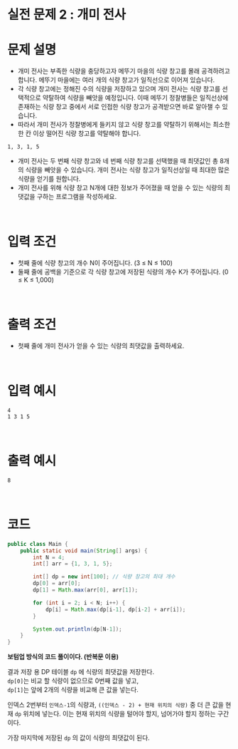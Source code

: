 # 실전 문제 2 : 개미 전사
# 문제 설명

- 개미 전사는 부족한 식량을 충당하고자 메뚜기 마을의 식량 창고를 몰래 공격하려고 합니다. 메뚜기 마을에는 여러 개의 식량 창고가 일직선으로 이어져 있습니다.
- 각 식량 창고에는 정해진 수의 식량을 저장하고 있으며 개미 전사는 식량 창고를 선택적으로 약탈하여 식량을 빼앗을 예정입니다. 이때 메뚜기 정찰병들은 일직선상에 존재하는 식량 창고 중에서 서로 인접한 식량 창고가 공격받으면 바로 알아챌 수 있습니다.
- 따라서 개미 전사가 정찰병에게 들키지 않고 식량 창고를 약탈하기 위해서는 최소한 한 칸 이상 떨어진 식량 창고를 약탈해야 합니다.

```
1, 3, 1, 5
```

- 개미 전사는 두 번째 식량 창고와 네 번째 식량 창고를 선택했을 때 최댓값인 총 8개의 식량을 빼앗을 수 있습니다. 개미 전사는 식량 창고가 일직선상일 때 최대한 많은 식량을 얻기를 원합니다.
- 개미 전사를 위해 식량 창고 N개에 대한 정보가 주어졌을 때 얻을 수 있는 식량의 최댓값을 구하는 프로그램을 작성하세요.

<br>

# 입력 조건

- 첫째 줄에 식량 창고의 개수 N이 주어집니다. (3 ≤ N ≤ 100)
- 둘째 줄에 공백을 기준으로 각 식량 창고에 저장된 식량의 개수 K가 주어집니다. (0 ≤ K ≤ 1,000)

<br>

# 출력 조건

- 첫째 줄에 개미 전사가 얻을 수 있는 식량의 최댓값을 출력하세요.

<br>

# 입력 예시

```
4
1 3 1 5
```

<br>

# 출력 예시

```
8
```

<br>

# 코드

```java
public class Main {
    public static void main(String[] args) {
        int N = 4;
        int[] arr = {1, 3, 1, 5};

        int[] dp = new int[100]; // 식량 창고의 최대 개수
        dp[0] = arr[0];
        dp[1] = Math.max(arr[0], arr[1]);

        for (int i = 2; i < N; i++) {
            dp[i] = Math.max(dp[i-1], dp[i-2] + arr[i]);
        }

        System.out.println(dp[N-1]);
    }
}
```

**보텀업 방식의 코드 풀이이다. (반복문 이용)**

결과 저장 용 DP 테이블 `dp` 에 식량의 최댓값을 저장한다.  
`dp[0]`는 비교 할 식량이 없으므로 0번째 값을 넣고,  
`dp[1]`는 앞에 2개의 식량을 비교해 큰 값을 넣는다.  

인덱스 2번부터 `인덱스-1`의 식량과, `((인덱스 - 2) + 현재 위치의 식량)` 중 더 큰 값을 현재 `dp` 위치에 넣는다. 이는 현재 위치의 식량을 털어야 할지, 넘어가야 할지 정하는 구간이다.  

가장 마지막에 저장된 `dp` 의 값이 식량의 최댓값이 된다.
